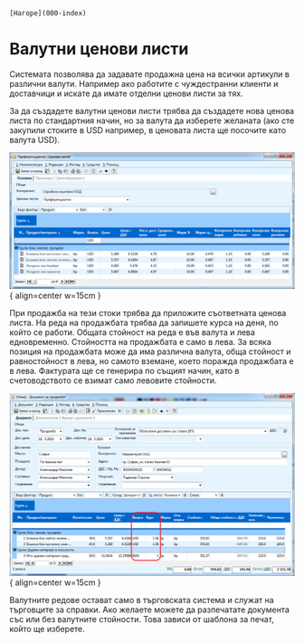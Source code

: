 ```{only} html
[Нагоре](000-index)
```

# Валутни ценови листи

Системата позволява да задавате продажна цена на всички артикули в
различни валути. Например ако работите с чуждестранни клиенти и
доставчици и искате да имате отделни ценови листи за тях.

За да създадете валутни ценови листи трябва да създадете нова ценова
листа по стандартния начин, но за валута да изберете желаната (ако
сте закупили стоките в USD например, в ценовата листа ще посочите като
валута USD).

![](910-image64.png){ align=center w=15cm }

При продажба на тези стоки трябва да приложите съответната ценова листа.
На реда на продажбата трябва да запишете курса на деня, по който се
работи. Общата стойност на реда е във валута и лева едновременно.
Стойността на продажбата е само в лева. За всяка позиция на продажбата
може да има различна валута, обща стойност и равностойност в лева, но
самото вземане, което поражда продажбата е в лева. Фактурата ще се
генерира по същият начин, като в счетоводството се взимат само
левовите стойности.

![](911-image65.png){ align=center w=15cm }

Валутните редове остават само в търговската система и служат на
търговците за справки. Ако желаете можете да разпечатате
документа със или без валутните стойности. Това зависи от шаблона
за печат, който ще изберете.
